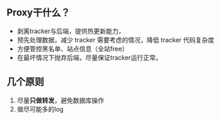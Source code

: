 ## Proxy干什么？
- 剥离tracker与后端，提供热更新能力，
- 预先处理数据，减少 tracker 需要考虑的情况，降低 tracker 代码复杂度
- 方便管控黑名单、站点信息（全站free）
- 在最坏情况下抛弃后端，尽量保证tracker运行正常。

## 几个原则
1. 尽量**只做转发**，避免数据库操作
2. 做尽可能多的log
